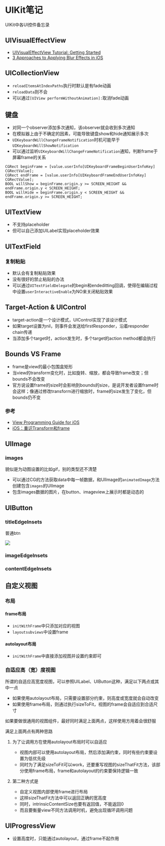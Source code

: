 # UIKit笔记

UIKit中各UI控件备忘录

## UIVisualEffectView


- [UIVisualEffectView Tutorial: Getting Started](https://www.kodeco.com/16125723-uivisualeffectview-tutorial-getting-started)
- [3 Approaches to Applying Blur Effects in iOS](https://betterprogramming.pub/three-approaches-to-apply-blur-effect-in-ios-c1c941d862c3)

## UICollectionView
- `reloadItemsAtIndexPaths`执行时默认是有fade动画
- `reloadData`则不会
- 可以通过`[UIView performWithoutAnimation]:`取消fade动画

## 键盘
- 对同一个observer添加多次通知，该observer就会收到多次通知
- 在模拟器上由于不确定的因素，可能导致键盘show和hide通知展示多次
- `UIKeyboardWillChangeFrameNotification`时机可能早于`UIKeyboardWillShowNotification`
- 可以通过监听`UIKeyboardWillChangeFrameNotification`通知，判断frame于屏幕frame的关系

```
CGRect beginFrame = [value.userInfo[UIKeyboardFrameBeginUserInfoKey] CGRectValue];
CGRect endFrame = [value.userInfo[UIKeyboardFrameEndUserInfoKey] CGRectValue];
BOOL willShow = beginFrame.origin.y >= SCREEN_HEIGHT && endFrame.origin.y < SCREEN_HEIGHT;
BOOL willHide = beginFrame.origin.y < SCREEN_HEIGHT && endFrame.origin.y >= SCREEN_HEIGHT;
```

## UITextView

- 不支持placeholder
- 但可以自己添加UILabel实现placeholder效果

## UITextField

### 复制粘贴
- 默认会有复制粘贴效果
- 没有很好的禁止粘贴的办法
- 可以通过`UITextFieldDelegate`的begin和endeditting回调，使得在编辑过程中设置`userInteractiveEnable`为NO来关闭粘贴效果

## Target-Action & UIControl
- target-action是一个设计模式，UIControl实现了该设计模式
- 如果target设置为nil，则事件会发送给firstResponder，沿着responder chain传递
- 当添加多个target时，action发生时，多个target的action method都会执行

## Bounds VS Frame

- frame是view的最小包围盒矩形
- 当view的transform变化时，比如旋转、缩放，都会导致frame改变；但bounds不会改变
- 官方说设置frame的size时会影响到bounds的size，是说开发者设置frame时会这样；像通过修改transform进行缩放时，frame的size发生了变化，但bounds仍不变

### 参考

- [View Programming Guide for iOS](https://developer.apple.com/library/archive/documentation/WindowsViews/Conceptual/ViewPG_iPhoneOS/WindowsandViews/WindowsandViews.html)
- [iOS：重识Transform和frame](https://www.jianshu.com/p/e1fec2f92c63)

## UIImage

### images

貌似是为动图设置的比如gif，别的类型还不清楚
- 可以通过CG的方法获取data中每一帧数据，和UIImage的`animatedImage`方法创建包含`images`的UIImage
- 包含images数据的图片，在button、imageview上展示时都是动态的

## UIButton

### titleEdgeInsets

普通btn

![](https://github.com/songgeb/I-Love-iOS/blob/master/Images/uikit_btn.png?raw=true)

### imageEdgeInsets

### contentEdgeInsets

## 自定义视图

### 布局

#### frame布局
- `initWithFrame`中只添加对应的视图
- `layoutsubviews`中设置frame

#### autolayout布局
- `initWithFrame`中直接添加视图并设置约束即可

### 自适应高（宽）度视图

所谓的自适应高宽度视图，可以参照UILabel、UIButton这种，满足以下两点或其中一点

- 如果使用autolayout布局，只需要设置部分约束，则高度或宽度就会自动改变
- 如果使用frame布局，则通过执行sizeToFit，视图的frame会自适应到合适尺寸

如果要做很通用的视图组件，最好同时满足上面两点，这样使用方用着会很舒服

满足上面两点有两种思路

1. 为了让调用方在使用autolayout布局时可以自适应
	- 视图内部可以使用autolayout布局，然后添加满约束，同时有些约束要设置为低优先级
	- 同时为了满足sizeToFit可以work，还要重写视图的sizeThatFit方法，该部分使用frame布局，frame和autolayout的约束要保持逻辑一致

2. 第二种方式是
	- 自定义视图内部使用frame进行布局
	- 这样sizeThatFit方法中可以返回正确的宽高度
	- 同时，intrinsicContentSize也要有返回值，不能返回0
	- 而且要衡量view不同方法调用时机，避免出现循环调用问题
## UIProgressView

- 设置高度时，只能通过autolayout，通过frame不起作用